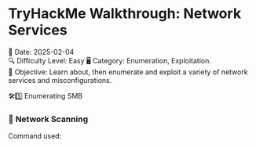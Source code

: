 # TryHackMe Walkthrough: Network Services
📅 Date: 2025-02-04  
🔍 Difficulty Level: Easy 
🖥️ Category: Enumeration, Exploitation.  
🎯 Objective: Learn about, then enumerate and exploit a variety of network services and misconfigurations.

🛠1️⃣ Enumerating SMB
### 🔎 **Network Scanning**
Command used:  
